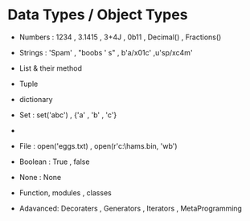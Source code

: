 # Data Types / Object Types

- Numbers : 1234 , 3.1415 , 3+4J , 0b11 , Decimal() , Fractions()
- Strings : 'Spam' , "boobs ' s" , b'a/x01c' ,u'sp/xc4m'
- List  & their method
- Tuple
- dictionary

- Set : set('abc') , {'a' , 'b' , 'c'}
- 
- File : open('eggs.txt) , open(r'c:\hams.bin, 'wb')
- Boolean : True , false
- None :  None
- Function, modules , classes

- Adavanced: Decoraters , Generators , Iterators , MetaProgramming
